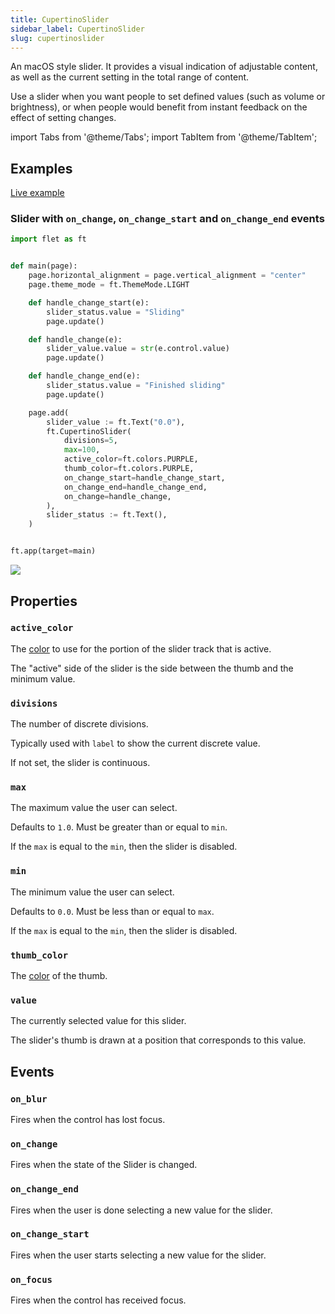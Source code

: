 ```yaml
---
title: CupertinoSlider
sidebar_label: CupertinoSlider
slug: cupertinoslider
---
```


An macOS style slider. It provides a visual indication of adjustable content, as well as the current setting in the total range of content.

Use a slider when you want people to set defined values (such as volume or brightness), or when people would benefit from instant feedback on the effect of setting changes.

import Tabs from '@theme/Tabs';
import TabItem from '@theme/TabItem';

## Examples

[Live example](https://flet-controls-gallery.fly.dev/input/cupertinoslider)

### Slider with `on_change`, `on_change_start` and `on_change_end` events

<Tabs groupId="language">
  <TabItem value="python" label="Python" default>

```python
import flet as ft


def main(page):
    page.horizontal_alignment = page.vertical_alignment = "center"
    page.theme_mode = ft.ThemeMode.LIGHT

    def handle_change_start(e):
        slider_status.value = "Sliding"
        page.update()

    def handle_change(e):
        slider_value.value = str(e.control.value)
        page.update()

    def handle_change_end(e):
        slider_status.value = "Finished sliding"
        page.update()

    page.add(
        slider_value := ft.Text("0.0"),
        ft.CupertinoSlider(
            divisions=5,
            max=100,
            active_color=ft.colors.PURPLE,
            thumb_color=ft.colors.PURPLE,
            on_change_start=handle_change_start,
            on_change_end=handle_change_end,
            on_change=handle_change,
        ),
        slider_status := ft.Text(),
    )


ft.app(target=main)
```
  </TabItem>
</Tabs>

<img src="/img/docs/controls/cupertinoslider/cupertino-slider-with-events.gif" className="screenshot-30"/>

## Properties

### `active_color`

The [color](/docs/guides/python/colors) to use for the portion of the slider track that is active.

The "active" side of the slider is the side between the thumb and the minimum value.

### `divisions`

The number of discrete divisions.

Typically used with `label` to show the current discrete value.

If not set, the slider is continuous.

### `max`

The maximum value the user can select.

Defaults to `1.0`. Must be greater than or equal to `min`.

If the `max` is equal to the `min`, then the slider is disabled.

### `min`

The minimum value the user can select.

Defaults to `0.0`. Must be less than or equal to `max`.

If the `max` is equal to the `min`, then the slider is disabled.

### `thumb_color`

The [color](/docs/guides/python/colors) of the thumb.

### `value`

The currently selected value for this slider.

The slider's thumb is drawn at a position that corresponds to this value.

## Events

### `on_blur`

Fires when the control has lost focus.

### `on_change`

Fires when the state of the Slider is changed.

### `on_change_end`

Fires when the user is done selecting a new value for the slider.

### `on_change_start`

Fires when the user starts selecting a new value for the slider.

### `on_focus`

Fires when the control has received focus.